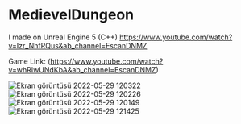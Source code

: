 # MedievelDungeon
I made on Unreal Engine 5 (C++)
https://www.youtube.com/watch?v=Izr_NhfRQus&ab_channel=EscanDNMZ

Game Link: (https://www.youtube.com/watch?v=whRIwUNdKbA&ab_channel=EscanDNMZ)

![Ekran görüntüsü 2022-05-29 120322](https://user-images.githubusercontent.com/84273839/170875613-3a819b08-c397-4107-b459-5370fee66aed.jpg)
![Ekran görüntüsü 2022-05-29 120226](https://user-images.githubusercontent.com/84273839/170875619-865ef482-c60a-4cbc-8866-ec3cd0c4e0b0.jpg)
![Ekran görüntüsü 2022-05-29 120149](https://user-images.githubusercontent.com/84273839/170875621-224b03ec-cb13-4ca5-a359-a28935983df6.jpg)
![Ekran görüntüsü 2022-05-29 121425](https://user-images.githubusercontent.com/84273839/170875626-e2ae19fa-9bd6-4853-9d82-dd726d778c3b.jpg)
